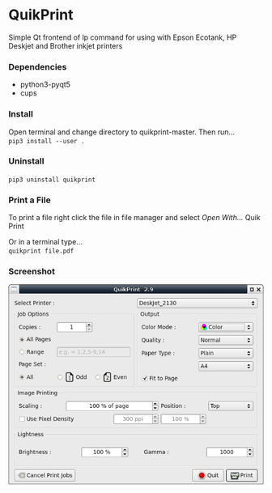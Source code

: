 # QuikPrint
Simple Qt frontend of lp command for using with Epson Ecotank, HP Deskjet and Brother inkjet printers  

### Dependencies
* python3-pyqt5  
* cups  

### Install
Open terminal and change directory to quikprint-master. Then run...  
`pip3 install --user .`  

### Uninstall
`pip3 uninstall quikprint`  

### Print a File
To print a file right click the file in file manager and select _Open With..._ Quik Print  

Or in a terminal type...  
`quikprint file.pdf`  

### Screenshot
![Screenshot](data/screenshots/Screenshot.png)
